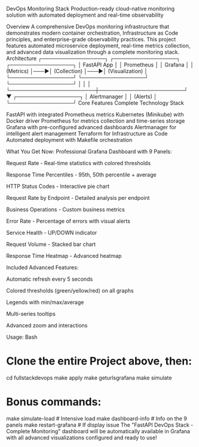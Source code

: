 DevOps Monitoring Stack
Production-ready cloud-native monitoring solution with automated deployment and real-time observability

Overview
A comprehensive DevOps monitoring infrastructure that demonstrates modern container orchestration, Infrastructure as Code principles, and enterprise-grade observability practices. This project features automated microservice deployment, real-time metrics collection, and advanced data visualization through a complete monitoring stack.
Architecture
┌─────────────────┐    ┌─────────────────┐    ┌─────────────────┐
│   FastAPI App   │    │   Prometheus    │    │     Grafana     │
│  (Metrics)      │───▶│   (Collection)  │───▶│ (Visualization) │
└─────────────────┘    └─────────────────┘    └─────────────────┘
         │                       │                       │
         └───────────────────────┼───────────────────────┘
                                 ▼
                    ┌─────────────────┐
                    │  Alertmanager   │
                    │    (Alerts)     │
                    └─────────────────┘
Core Features
Complete Technology Stack

FastAPI with integrated Prometheus metrics
Kubernetes (Minikube) with Docker driver
Prometheus for metrics collection and time-series storage
Grafana with pre-configured advanced dashboards
Alertmanager for intelligent alert management
Terraform for Infrastructure as Code
Automated deployment with Makefile orchestration


What You Get Now:
Professional Grafana Dashboard with 9 Panels:

Request Rate - Real-time statistics with colored thresholds

Response Time Percentiles - 95th, 50th percentile + average

HTTP Status Codes - Interactive pie chart

Request Rate by Endpoint - Detailed analysis per endpoint

Business Operations - Custom business metrics

Error Rate - Percentage of errors with visual alerts

Service Health - UP/DOWN indicator

Request Volume - Stacked bar chart

Response Time Heatmap - Advanced heatmap

Included Advanced Features:

Automatic refresh every 5 seconds

Colored thresholds (green/yellow/red) on all graphs

Legends with min/max/average

Multi-series tooltips

Advanced zoom and interactions

Usage:
Bash

# Clone the entire Project above, then:
cd fullstackdevops
make apply
make geturlsgrafana
make simulate

# Bonus commands:
make simulate-load     # Intensive load
make dashboard-info    # Info on the 9 panels
make restart-grafana   # If display issue
The "FastAPI DevOps Stack - Complete Monitoring" dashboard will be automatically available in Grafana with all advanced visualizations configured and ready to use!
